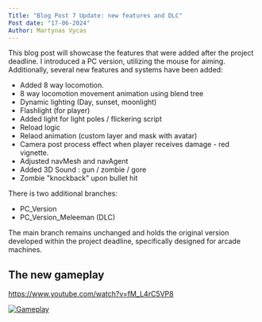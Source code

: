 ```yaml
---
Title: "Blog Post 7 Update: new features and DLC"
Post date: "17-06-2024"
Author: Martynas Vycas
---
```


This blog post will showcase the features that were added after the project deadline.
I introduced a PC version, utilizing the mouse for aiming. Additionally, several new features and systems have been added: 

- Added 8 way locomotion.
- 8 way locomotion movement animation using blend tree
- Dynamic lighting (Day, sunset, moonlight)
- Flashlight (for player)
- Added light for light poles / flickering script
- Reload logic
- Relaod animation (custom layer and mask with avatar)
- Camera post process effect when player receives damage - red vignette.
- Adjusted navMesh and navAgent
- Added 3D Sound : gun / zombie / gore
- Zombie "knockback" upon bullet hit

There is two additional branches:
- PC_Version
- PC_Version_Meleeman (DLC)

The main branch remains unchanged and holds the original version developed within the project deadline, specifically designed for arcade machines.

## The new gameplay

https://www.youtube.com/watch?v=fM_L4rC5VP8

[![Gameplay](https://img.youtube.com/vi/fM_L4rC5VP8/0.jpg)](https://www.youtube.com/watch?v=fM_L4rC5VP8 "Gameplay")

